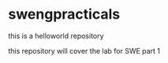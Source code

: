 # swengpracticals
this is a helloworld repository

this repository will cover the lab for SWE part 1
